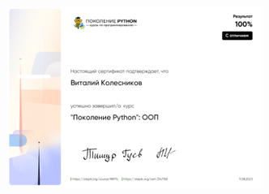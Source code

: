 <div>
<img align="center" src="https://github.com/kolesnikovvitaliy/pokolenie_python_oop/blob/main/10_Сертификат/img/sertificat.png" title="Git" **alt="Git">
​</div>